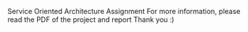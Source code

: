Service Oriented Architecture Assignment
For more information, please read the PDF of the project and report
Thank you :)
